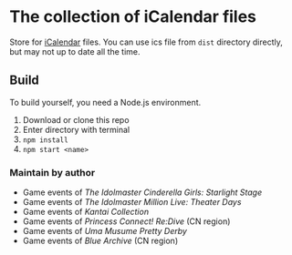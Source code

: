 # The collection of iCalendar files

Store for [iCalendar](https://en.wikipedia.org/wiki/ICalendar) files. You can use ics file from `dist` directory directly, but may not up to date all the time.

## Build

To build yourself, you need a Node.js environment.

1. Download or clone this repo
2. Enter directory with terminal
3. `npm install`
4. `npm start <name>`

### Maintain by author

- Game events of *The Idolmaster Cinderella Girls: Starlight Stage*
- Game events of *The Idolmaster Million Live: Theater Days*
- Game events of *Kantai Collection*
- Game events of *Princess Connect! Re:Dive* (CN region)
- Game events of *Uma Musume Pretty Derby*
- Game events of *Blue Archive* (CN region)

